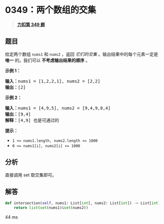 # 0349：两个数组的交集


> <u>**[力扣第 349 题](https://leetcode.cn/problems/intersection-of-two-arrays/)**</u>

## 题目

<p>给定两个数组 <code>nums1</code> 和 <code>nums2</code> ，返回 <em>它们的交集</em> 。输出结果中的每个元素一定是 <strong>唯一</strong> 的。我们可以 <strong>不考虑输出结果的顺序</strong> 。</p>



<p><strong>示例 1：</strong></p>

<pre>
<strong>输入：</strong>nums1 = [1,2,2,1], nums2 = [2,2]
<strong>输出：</strong>[2]
</pre>

<p><strong>示例 2：</strong></p>

<pre>
<strong>输入：</strong>nums1 = [4,9,5], nums2 = [9,4,9,8,4]
<strong>输出：</strong>[9,4]
<strong>解释：</strong>[4,9] 也是可通过的
</pre>



<p><strong>提示：</strong></p>

<ul>
<li><code>1 &lt;= nums1.length, nums2.length &lt;= 1000</code></li>
<li><code>0 &lt;= nums1[i], nums2[i] &lt;= 1000</code></li>
</ul>


## 分析

直接调用 set 取交集即可。

## 解答

```python
def intersection(self, nums1: List[int], nums2: List[int]) -> List[int]:
	return list(set(nums1)&set(nums2))
```
44 ms

